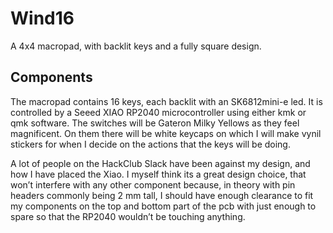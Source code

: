 # Wind16
A 4x4 macropad, with backlit keys and a fully square design.

## Components

The macropad contains 16 keys, each backlit with an SK6812mini-e led. It is controlled by a Seeed XIAO RP2040 microcontroller using either kmk or qmk software.
The switches will be Gateron Milky Yellows as they feel magnificent. On them there will be white keycaps on which I will make vynil stickers for when I decide on the actions that the keys will be doing.

A lot of people on the HackClub Slack have been against my design, and how I have placed the Xiao. I myself think its a great design choice, that won’t interfere with any other component because, in theory with pin headers commonly being 2 mm tall, I should have enough clearance to fit my components on the top and bottom part of the pcb with just enough to spare so that the RP2040 wouldn’t be touching anything.
